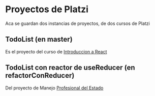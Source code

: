 # Proyectos de Platzi

Aca se guardan dos instancias de proyectos, de dos cursos de Platzi

## TodoList (en master)

Es el proyecto del curso de [Introduccion a React](https://platzi.com/cursos/react/)

## TodoList con reactor de useReducer (en refactorConReducer)

Del proyecto de Manejo [Profesional del Estado](https://platzi.com/cursos/react-estado/)